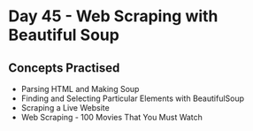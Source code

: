 # Day 45 - Web Scraping with Beautiful Soup
## Concepts Practised
- Parsing HTML and Making Soup
- Finding and Selecting Particular Elements with BeautifulSoup
- Scraping a Live Website
- Web Scraping - 100 Movies That You Must Watch
